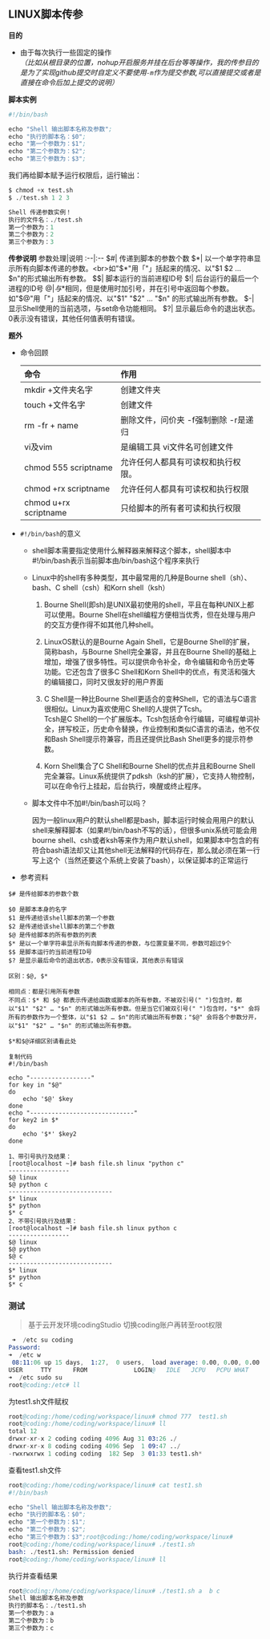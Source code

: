 ## LINUX脚本传参
**目的**
- 由于每次执行一些固定的操作<br>*（比如从根目录的位置，nohup开启服务并挂在后台等等操作，我的传参目的是为了实现github提交时自定义不要使用`-m`作为提交参数,可以直接提交或者是直接在命令后加上提交的说明）*

**脚本实例**

```s
#!/bin/bash

echo "Shell 输出脚本名称及参数";
echo "执行的脚本名：$0";
echo "第一个参数为：$1";
echo "第二个参数为：$2";
echo "第三个参数为：$3";
```

我们再给脚本赋予运行权限后，运行输出：
```s
$ chmod +x test.sh 
$ ./test.sh 1 2 3

Shell 传递参数实例！
执行的文件名：./test.sh
第一个参数为：1
第二个参数为：2
第三个参数为：3
```



**传参说明**
参数处理|说明
:--|:--
$#|	传递到脚本的参数个数
$*|	以一个单字符串显示所有向脚本传递的参数。<br>如"$*"用「"」括起来的情况、以"$1 $2 … $n"的形式输出所有参数。
$$|	脚本运行的当前进程ID号
$!|	后台运行的最后一个进程的ID号
$@|	与$*相同，但是使用时加引号，并在引号中返回每个参数。<br>如"$@"用「"」括起来的情况、以"$1" "$2" … "$n" 的形式输出所有参数。
$-|	显示Shell使用的当前选项，与set命令功能相同。
$?|	显示最后命令的退出状态。0表示没有错误，其他任何值表明有错误。
 


**题外**
- 命令回顾

    命令|作用
    :--|:--
    mkdir +文件夹名字 | 创建文件夹
    touch +文件名字| 创建文件
    rm -fr + name| 删除文件，问价夹 -f强制删除 -r是递归
    vi及vim| 是编辑工具 vi文件名可创建文件
    chmod 555 scriptname |允许任何人都具有可读权和执行权限。
    chmod +rx scriptname |允许任何人都具有可读权和执行权限
    chmod u+rx scriptname| 只给脚本的所有者可读和执行权限

- `#!/bin/bash`的意义
    + shell脚本需要指定使用什么解释器来解释这个脚本，shell脚本中#!/bin/bash表示当前脚本由/bin/bash这个程序来执行
    + Linux中的shell有多种类型，其中最常用的几种是Bourne   shell（sh）、bash、C   shell（csh）和Korn   shell（ksh）

        1. Bourne Shell(即sh)是UNIX最初使用的shell，平且在每种UNIX上都可以使用。Bourne Shell在shell编程方便相当优秀，但在处理与用户的交互方便作得不如其他几种shell。

        2. LinuxOS默认的是Bourne Again Shell，它是Bourne Shell的扩展，简称bash，与Bourne Shell完全兼容，并且在Bourne Shell的基础上增加，增强了很多特性。可以提供命令补全，命令编辑和命令历史等功能。它还包含了很多C Shell和Korn Shell中的优点，有灵活和强大的编辑接口，同时又很友好的用户界面
        3. C Shell是一种比Bourne Shell更适合的变种Shell，它的语法与C语言很相似。Linux为喜欢使用C Shell的人提供了Tcsh。
        <br>Tcsh是C Shell的一个扩展版本。Tcsh包括命令行编辑，可编程单词补全，拼写校正，历史命令替换，作业控制和类似C语言的语法，他不仅和Bash Shell提示符兼容，而且还提供比Bash Shell更多的提示符参数。
        4. Korn Shell集合了C Shell和Bourne Shell的优点并且和Bourne Shell完全兼容。Linux系统提供了pdksh（ksh的扩展），它支持人物控制，可以在命令行上挂起，后台执行，唤醒或终止程序。



    + 脚本文件中不加#!/bin/bash可以吗？

        因为一般linux用户的默认shell都是bash，脚本运行时候会用用户的默认shell来解释脚本（如果#!/bin/bash不写的话），但很多unix系统可能会用bourne shell、csh或者ksh等来作为用户默认shell，如果脚本中包含的有符合bash语法却又让其他shell无法解释的代码存在，那么就必须在第一行写上这个（当然还要这个系统上安装了bash），以保证脚本的正常运行

- 参考资料
```
$# 是传给脚本的参数个数

$0 是脚本本身的名字
$1 是传递给该shell脚本的第一个参数
$2 是传递给该shell脚本的第二个参数
$@ 是传给脚本的所有参数的列表
$* 是以一个单字符串显示所有向脚本传递的参数，与位置变量不同，参数可超过9个
$$ 是脚本运行的当前进程ID号
$? 是显示最后命令的退出状态，0表示没有错误，其他表示有错误
 
区别：$@, $*

相同点：都是引用所有参数
不同点：$* 和 $@ 都表示传递给函数或脚本的所有参数，不被双引号(" ")包含时，都以"$1" "$2" … "$n" 的形式输出所有参数。但是当它们被双引号(" ")包含时，"$*" 会将所有的参数作为一个整体，以"$1 $2 … $n"的形式输出所有参数；"$@" 会将各个参数分开，以"$1" "$2" … "$n" 的形式输出所有参数。

$*和$@详细区别请看此处

复制代码
#!/bin/bash

echo "-----------------"
for key in "$@"
do
    echo '$@' $key
done
echo "-----------------------------"
for key2 in $*
do
    echo '$*' $key2
done

1、带引号执行及结果： 
[root@localhost ~]# bash file.sh linux "python c"
-----------------
$@ linux
$@ python c
-----------------------------
$* linux
$* python
$* c
2、不带引号执行及结果： 
[root@localhost ~]# bash file.sh linux python c
-----------------
$@ linux
$@ python
$@ c
-----------------------------
$* linux
$* python
$* c
```



### 测试
> 基于云开发环境codingStudio
切换coding账户再转至root权限
```s
 ➜  /etc su coding
Password:
➜  /etc w
 08:11:06 up 15 days,  1:27,  0 users,  load average: 0.00, 0.00, 0.00
USER     TTY      FROM             LOGIN@   IDLE   JCPU   PCPU WHAT
➜  /etc sudo su
root@coding:/etc# ll
```
为test1.sh文件赋权
```s
root@coding:/home/coding/workspace/linux# chmod 777  test1.sh
root@coding:/home/coding/workspace/linux# ll
total 12
drwxr-xr-x 2 coding coding 4096 Aug 31 03:26 ./
drwxr-xr-x 8 coding coding 4096 Sep  1 09:47 ../
-rwxrwxrwx 1 coding coding  182 Sep  3 01:33 test1.sh*
```
查看test1.sh文件
```s
root@coding:/home/coding/workspace/linux# cat test1.sh
#!/bin/bash

echo "Shell 输出脚本名称及参数";
echo "执行的脚本名：$0";
echo "第一个参数为：$1";
echo "第二个参数为：$2";
echo "第三个参数为：$3";root@coding:/home/coding/workspace/linux#
root@coding:/home/coding/workspace/linux# ./test1.sh
bash: ./test1.sh: Permission denied
root@coding:/home/coding/workspace/linux# ll
```
执行并查看结果
```s
root@coding:/home/coding/workspace/linux# ./test1.sh a  b c
Shell 输出脚本名称及参数
执行的脚本名：./test1.sh
第一个参数为：a
第二个参数为：b
第三个参数为：c
```